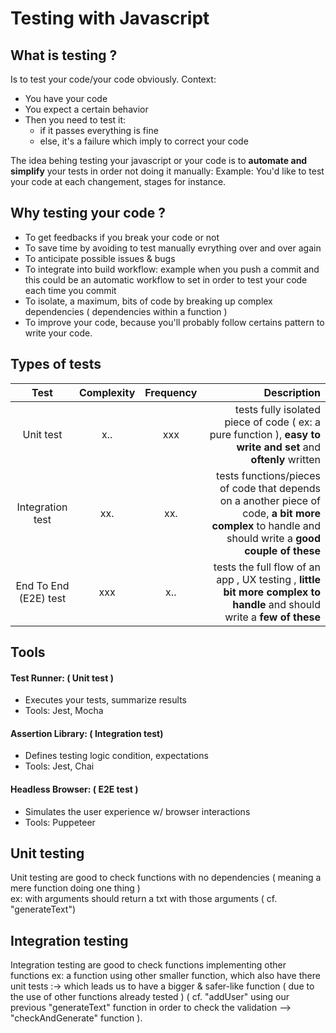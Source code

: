 # Testing with Javascript
## What is testing ?
Is to test your code/your code obviously.
Context:
- You have your code 
- You expect a certain behavior
- Then you need to test it:
    - if it passes everything is fine
    - else, it's a failure which imply to correct your code

The idea behing testing your javascript or your code is to **automate and simplify** your tests in order not doing it manually:
Example: You'd like to test your code at each changement, stages for instance.

## Why testing your code ?
- To get feedbacks if you break your code or not
- To save time by avoiding to test manually evrything over and over again
- To anticipate possible issues & bugs
- To integrate into build workflow: example when you push a commit and this could be an automatic workflow to set in order to test your code each time you commit 
- To isolate, a maximum, bits of code by breaking up complex dependencies ( dependencies within a function )
- To improve your code, because you'll probably follow certains pattern to write your code.

## Types of tests  

| Test                  | Complexity | Frequency  | Description                       |
|:---------------------:|:----------:|:----------:|----------------------------------:|
| Unit test             |   x..      |   xxx      |tests fully isolated piece of code ( ex: a pure function ), **easy to write and set** and  **oftenly** written |
| Integration test      |   xx.      | xx.        |tests functions/pieces of code that depends on a another piece of code,  **a bit more complex** to handle and should write a **good couple of these** |
| End To End (E2E) test |  xxx      | x..        |tests the full flow of an app , UX testing , **little bit more complex to handle** and should write a **few of these**     |


## Tools  

#### Test Runner: ( Unit test )
- Executes your tests, summarize results
- Tools: Jest, Mocha

#### Assertion Library: ( Integration test)
- Defines testing logic condition, expectations
- Tools: Jest, Chai

#### Headless Browser: ( E2E test )
- Simulates the user experience w/ browser interactions
- Tools: Puppeteer

## Unit testing
Unit testing are good to check functions with no dependencies ( meaning a mere function doing one thing )  
ex: with arguments should return a txt with those arguments ( cf. "generateText")

## Integration testing
Integration testing are good to check functions implementing other functions ex: a function using other smaller function, which also have there unit tests :-> which leads us to have a bigger & safer-like function ( due to the use of other functions already tested ) ( cf. "addUser" using our previous "generateText" function in order to check the validation --> "checkAndGenerate" function ).